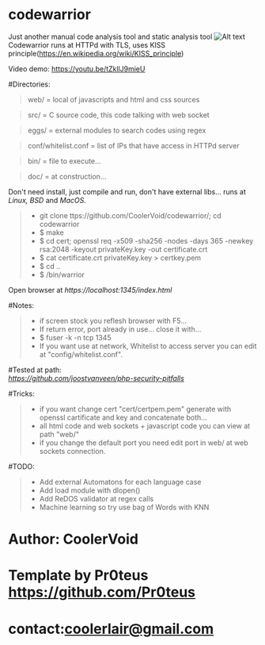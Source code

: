 # codewarrior
Just another manual code analysis tool and static analysis tool 
![Alt text](https://github.com/CoolerVoid/codewarrior/blob/master/doc/img/img1.png)
Codewarrior runs at HTTPd with TLS, uses KISS principle(https://en.wikipedia.org/wiki/KISS_principle)

Video demo: https://youtu.be/tZkllJ9mieU

#Directories:
> web/ = local of javascripts and html and css sources

> src/ = C source code, this code talking with web socket 

> eggs/ = external modules to search codes using regex

> conf/whitelist.conf = list of IPs that have  access  in HTTPd server

> bin/ = file to execute...

> doc/ = at construction...


Don't need install, just compile and run, don't have external libs... runs at *Linux,* *BSD* and *MacOS.*

>* git clone ttps://github.com/CoolerVoid/codewarrior/; cd codewarrior
>* $ make
>* $ cd cert; openssl req -x509 -sha256 -nodes -days 365 -newkey rsa:2048 -keyout privateKey.key -out certificate.crt
>* $ cat certificate.crt privateKey.key > certkey.pem 
>* $ cd ..
>* $ /bin/warrior 

Open browser at *https://localhost:1345/index.html*

#Notes:
>* if screen stock you reflesh browser with F5...
>* If return error, port already in use... close it with...
>* $ fuser -k -n tcp 1345
>* If you want use at network, Whitelist to access server you can edit at "config/whitelist.conf". 

#Tested at path:  
*https://github.com/joostvanveen/php-security-pitfalls*

#Tricks:
>* if you want change cert "cert/certpem.pem" generate with openssl cartificate and key and concatenate both...
>* all html code and web sockets + javascript code you can view at path "web/"
>* if you change the default port you need edit port in web/ at web sockets connection.

#TODO:
>* Add external Automatons for each language case
>* Add load module with dlopen()
>* Add ReDOS validator at regex calls
>* Machine learning so try use bag of Words with KNN

# Author: CoolerVoid
# Template by Pr0teus https://github.com/Pr0teus
# contact:coolerlair@gmail.com

